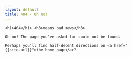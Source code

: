```yaml
---
layout: default
title: 404 - Oh no!
---
```


	<h1>404</h1> <h3>means bad news</h3>

	Oh no! The page you've asked for could not be found.

	Perhaps you'll find half-decent directions on <a href="{{site.url}}">the home page</a>?
